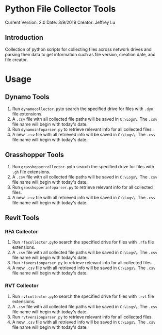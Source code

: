 # Python File Collector Tools

Current Version: 2.0
Date: 3/9/2019
Creator: Jeffrey Lu

## Introduction
Collection of python scripts for collecting files across network drives and parsing their data to get information such as file version, creation date, and file creator.

# Usage
## Dynamo Tools

 1. Run `dynamocollector.py`to search the specified drive for files with `.dyn` file extensions.
 2. A `.csv` file with all collected file paths will be saved in `C:\Logs\`. The `.csv` file name will begin with today's date.
 3. Run `dynamoinfoparser.py` to retrieve relevant info for all collected files. 
 4. A new `.csv` file with all retrieved info will be saved in `C:\Logs\`. The `.csv` file name will begin with today's date.

## Grasshopper Tools

1. Run `grasshoppercollector.py`to search the specified drive for files with `.gh` file extensions.
 2. A `.csv` file with all collected file paths will be saved in `C:\Logs\`. The `.csv` file name will begin with today's date.
 3. Run `grasshopperinfoparser.py` to retrieve relevant info for all collected files. 
 4. A new `.csv` file with all retrieved info will be saved in `C:\Logs\`. The `.csv` file name will begin with today's date.

## Revit Tools

### RFA Collector
1. Run `rfacollector.py`to search the specified drive for files with `.rfa` file extensions.
 2. A `.csv` file with all collected file paths will be saved in `C:\Logs\`. The `.csv` file name will begin with today's date.
 3. Run `rfaversionparser.py` to retrieve relevant info for all collected files. 
 4. A new `.csv` file with all retrieved info will be saved in `C:\Logs\`. The `.csv` file name will begin with today's date.
 
### RVT Collector

1. Run `rvtcollector.py`to search the specified drive for files with `.rvt` file extensions.
 2. A `.csv` file with all collected file paths will be saved in `C:\Logs\`. The `.csv` file name will begin with today's date.
 3. Run `rvtversionparser.py` to retrieve relevant info for all collected files. 
 4. A new `.csv` file with all retrieved info will be saved in `C:\Logs\`. The `.csv` file name will begin with today's date.

<!--stackedit_data:
eyJoaXN0b3J5IjpbLTE0NzMyNjc5XX0=
-->